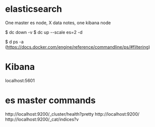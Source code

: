 # elasticsearch

One master es node, X data notes, one kibana node

$ dc down -v
$ dc up --scale es=2 -d

$ d ps -a
 (https://docs.docker.com/engine/reference/commandline/ps/#filtering)

# Kibana
localhost:5601

# es master commands
http://localhost:9200/_cluster/health?pretty
http://localhost:9200/
http://localhost:9200/_cat/indices?v
